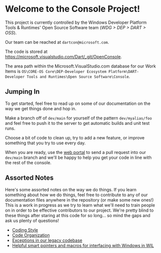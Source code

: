 # Welcome to the Console Project!

This project is currently controlled by the Windows Developer Platform Tools & Runtimes' Open Source Software team (*WDG > DEP > DART > OSS*).

Our team can be reached at `dartcon@microsoft.com`.

The code is stored at <https://microsoft.visualstudio.com/Dart/_git/OpenConsole>.

The area path within the Microsoft.VisualStudio.com database for our Work Items is `OS\CORE-OS Core\DEP-Developer Ecosystem Platform\DART-Developer Tools and Runtimes\Open Source Software\Console`.

## Jumping In

To get started, feel free to read up on some of our documentation on the way we get things done and hop in.

Make a branch off of `dev/main` for yourself of the pattern `dev/myalias/foo` and feel free to push it to the server to get automatic builds and unit test runs. 

Choose a bit of code to clean up, try to add a new feature, or improve something that you try to use every day. 

When you are ready, use the [web portal](https://microsoft.visualstudio.com/Dart/_git/OpenConsole/pullrequests) to send a pull request into our `dev/main` branch and we'll be happy to help you get your code in line with the rest of the console. 

## Assorted Notes 

Here's some assorted notes on the way we do things. If you learn something about how we do things, feel free to contribute to any of our documentation files anywhere in the repository (or make some new ones!) This is a work in progress as we try to learn what we'll need to train people on in order to be effective contributors to our project. We're pretty blind to these things after staring at this code for so long... so mind the gaps and ask us plenty of questions!

* [Coding Style](./doc/STYLE.md)
* [Code Organization](./doc/ORGANIZATION.md)
* [Exceptions in our legacy codebase](./doc/EXCEPTIONS.md)
* [Helpful smart pointers and macros for interfacing with Windows in WIL](./doc/WIL.md)






